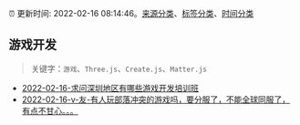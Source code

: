 :alarm_clock: 更新时间: 2022-02-16 08:14:46。[来源分类](../README.md)、[标签分类](../TAGS.md)、[时间分类](../TIMELINE.md)

## 游戏开发


> 关键字：`游戏`、`Three.js`、`Create.js`、`Matter.js`



- [2022-02-16-求问深圳地区有哪些游戏开发培训班](https://www.v2ex.com/t/834245) 
- [2022-02-16-v-友-有人玩部落冲突的游戏吗，要分服了，不能全球同服了，有点不甘心。。。](https://www.v2ex.com/t/834239) 